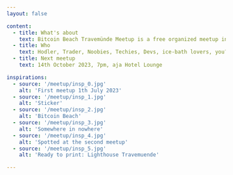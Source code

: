 ```yaml
---
layout: false

content:
  - title: What's about
    text: Bitcoin Beach Travemünde Meetup is a free organized meetup in Lübeck-Travemünde for anybody who is interested in Bitcoin. You are cordially invited to follow the adaption live on Germany's first Bitcoin Beach. You can actively participate in projects from Plep for Pleps, wheter books, code or hardware. Everyone is welcome - no matter what age. We guarantee a unique view and people with vision. We are an open soure meetup. Come by and become a part of it. Include your proof of work. 
  - title: Who
    text: Hodler, Trader, Noobies, Techies, Devs, ice-bath lovers, you?
  - title: Next meetup
    text: 14th October 2023, 7pm, aja Hotel Lounge

inspirations:
  - source: '/meetup/insp_0.jpg'
    alt: 'First meetup 1th July 2023'
  - source: '/meetup/insp_1.jpg'
    alt: 'Sticker'
  - source: '/meetup/insp_2.jpg'
    alt: 'Bitcoin Beach'
  - source: '/meetup/insp_3.jpg'
    alt: 'Somewhere in nowhere'
  - source: '/meetup/insp_4.jpg'
    alt: 'Spotted at the second meetup'
  - source: '/meetup/insp_5.jpg'
    alt: 'Ready to print: Lighthouse Travemuende'

---
```

